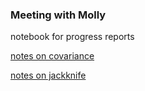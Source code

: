 ### Meeting with Molly

notebook for progress reports

[notes on covariance](https://docs.google.com/document/d/1CAat8eJpFSOmcSJEqFKaeBFiix_XgRcdca1rrMtLXeY/edit#)

[notes on jackknife](https://docs.google.com/document/d/1XLo97uRpomLs6KX1eb1VzFgGD0FrHh3FMHC4xnXCaI8/edit)
